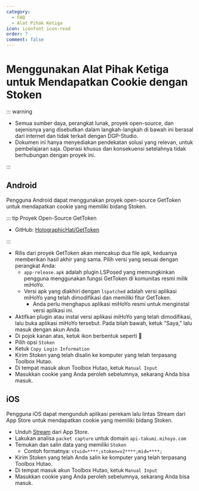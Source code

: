 ```yaml
---
category:
  - FAQ
  - Alat Pihak Ketiga
icon: iconfont icon-read
order: 7
comment: false
---
```


# Menggunakan Alat Pihak Ketiga untuk Mendapatkan Cookie dengan Stoken

::: warning

- Semua sumber daya, perangkat lunak, proyek open-source, dan sejenisnya yang disebutkan dalam langkah-langkah di bawah ini berasal dari internet dan tidak terkait dengan DGP-Studio.
- Dokumen ini hanya menyediakan pendekatan solusi yang relevan, untuk pembelajaran saja. Operasi khusus dan konsekuensi setelahnya tidak berhubungan dengan proyek ini.

:::

## Android

Pengguna Android dapat menggunakan proyek open-source GetToken untuk mendapatkan cookie yang memiliki bidang Stoken.

::: tip Proyek Open-Source GetToken

- GitHub: [HolographicHat/GetToken](https://github.com/HolographicHat/GetToken)

:::

- Rilis dari proyek GetToken akan mencakup dua file apk, keduanya memberikan hasil akhir yang sama. Pilih versi yang sesuai dengan perangkat Anda:
  - `app-release.apk` adalah plugin LSPosed yang memungkinkan pengguna menggunakan fungsi GetToken di komunitas resmi milik miHoYo.
  - Versi apk yang diakhiri dengan `lspatched` adalah versi aplikasi miHoYo yang telah dimodifikasi dan memiliki fitur GetToken.
    - Anda perlu menghapus aplikasi miHoYo resmi untuk menginstal versi aplikasi ini.
- Aktifkan plugin atau instal versi aplikasi miHoYo yang telah dimodifikasi, lalu buka aplikasi miHoYo tersebut. Pada bilah bawah, ketuk "Saya," lalu masuk dengan akun Anda.
- Di pojok kanan atas, ketuk ikon berbentuk seperti 🔑
- Pilih opsi `Stoken`
- Ketuk `Copy Login Information`
- Kirim Stoken yang telah disalin ke komputer yang telah terpasang Toolbox Hutao.
- Di tempat masuk akun Toolbox Hutao, ketuk `Manual Input`
- Masukkan cookie yang Anda peroleh sebelumnya, sekarang Anda bisa masuk.

## iOS

Pengguna iOS dapat mengunduh aplikasi perekam lalu lintas Stream dari App Store untuk mendapatkan cookie yang memiliki bidang Stoken.

- Unduh [Stream](https://apps.apple.com/cn/app/stream/id1312141691) dari App Store.
- Lakukan analisa `packet capture` untuk domain `api-takumi.mihoyo.com`
- Temukan dan salin data yang memiliki `Stoken`
  - Contoh formatnya: `stuid=****;stoken=v2****;mid=****;`
- Kirim Stoken yang telah Anda salin ke komputer yang telah terpasang Toolbox Hutao.
- Di tempat masuk akun Toolbox Hutao, ketuk `Manual Input`
- Masukkan cookie yang Anda peroleh sebelumnya, sekarang Anda bisa masuk.
